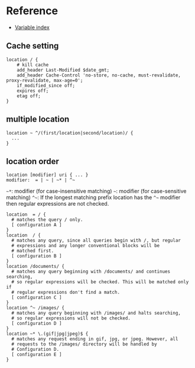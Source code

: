 # Reference

* [Variable index](http://nginx.org/en/docs/varindex.html)


## Cache setting
```
location / {
    # kill cache
    add_header Last-Modified $date_gmt;
    add_header Cache-Control 'no-store, no-cache, must-revalidate, proxy-revalidate, max-age=0';
    if_modified_since off;
    expires off;
    etag off;
}
```

## multiple location
```
location ~ ^/(first/location|second/location)/ {
  ...
}
```

## location order
```
location [modifier] uri { ... } 
modifier:  = | ~ | ~* | ^~ 
```

`~*`: modifier (for case-insensitive matching)
`~`: modifier (for case-sensitive matching)
`^~`: If the longest matching prefix location has the `^~` modifier then regular expressions are not checked.

```
location  = / {
  # matches the query / only.
  [ configuration A ] 
}
location  / {
  # matches any query, since all queries begin with /, but regular
  # expressions and any longer conventional blocks will be
  # matched first.
  [ configuration B ] 
}
location /documents/ {
  # matches any query beginning with /documents/ and continues searching,
  # so regular expressions will be checked. This will be matched only if
  # regular expressions don't find a match.
  [ configuration C ] 
}
location ^~ /images/ {
  # matches any query beginning with /images/ and halts searching,
  # so regular expressions will not be checked.
  [ configuration D ] 
}
location ~* \.(gif|jpg|jpeg)$ {
  # matches any request ending in gif, jpg, or jpeg. However, all
  # requests to the /images/ directory will be handled by
  # Configuration D.   
  [ configuration E ] 
}
```

